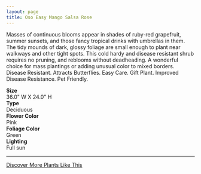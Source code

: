 ```yaml
---
layout: page
title: Oso Easy Mango Salsa Rose
---
```


<div class="row">
  <div class="col-md-4">
    <div class="plant-image plant-image-large" style="background-image: url(&quot;https://s3-us-west-1.amazonaws.com/images.plantwithbloom.com/oso_easy_mango_salsa_rose.jpg&quot;);"></div>
  </div>
  <div class="col-md-8">
    <div>
      <p>Masses of continuous blooms appear in shades of ruby-red grapefruit, summer sunsets, and those fancy tropical drinks with umbrellas in them. The tidy mounds of dark, glossy foliage are small enough to plant near walkways and other tight spots. This cold hardy and disease resistant shrub requires no pruning, and reblooms without deadheading. A wonderful choice for mass plantings or adding unusual color to mixed borders. Disease Resistant. Attracts Butterflies. Easy Care. Gift Plant. Improved Disease Resistance. Pet Friendly.</p>
      <div class="row">
        <div class="col-md-3">
          <strong>Size</strong>
        </div>
        <div class="col-md-9">36.0" W X 24.0" H</div>
      </div>
      <div class="row">
        <div class="col-md-3">
          <strong>Type</strong>
        </div>
        <div class="col-md-9">Deciduous </div>
      </div>
      <div class="row">
        <div class="col-md-3">
          <strong>Flower Color</strong>
        </div>
        <div class="col-md-9">Pink</div>
      </div>
      <div class="row">
        <div class="col-md-3">
          <strong>Foliage Color</strong>
        </div>
        <div class="col-md-9">Green</div>
      </div>
      <div class="row">
        <div class="col-md-3">
          <strong>Lighting</strong>
        </div>
        <div class="col-md-9">Full sun</div>
      </div>
    </div>
    <hr/>
    <a class="btn btn-default" href="http://app.plantwithbloom.com/search">Discover More Plants Like This</a>
  </div>
</div>